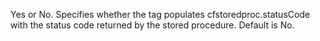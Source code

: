 Yes or No. Specifies whether the tag populates cfstoredproc.statusCode with the status code
	returned by the stored procedure. Default is No.